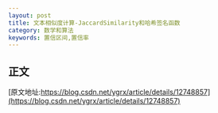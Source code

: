 ```yaml
---
layout: post
title: 文本相似度计算-JaccardSimilarity和哈希签名函数
category: 数学和算法
keywords: 置信区间,置信率
---
```


## 正文
[原文地址:https://blog.csdn.net/ygrx/article/details/12748857](https://blog.csdn.net/ygrx/article/details/12748857)


